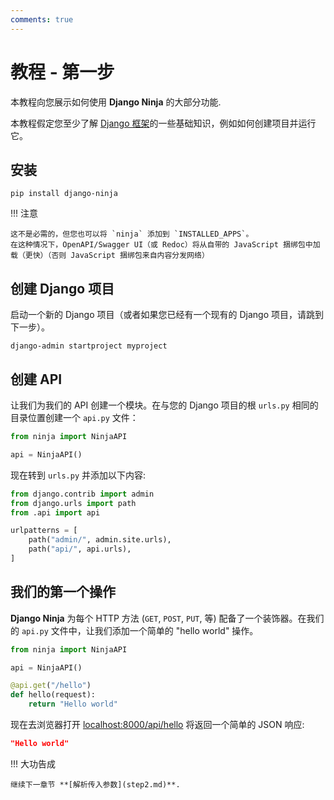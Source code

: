 ```yaml
---
comments: true
---
```

# 教程 - 第一步

本教程向您展示如何使用 **Django Ninja** 的大部分功能.

本教程假定您至少了解 <a href="https://www.djangoproject.com/" target="_blank">Django 框架</a>的一些基础知识，例如如何创建项目并运行它。

## 安装

```console
pip install django-ninja
```

!!! 注意

    这不是必需的，但您也可以将 `ninja` 添加到 `INSTALLED_APPS`。
    在这种情况下，OpenAPI/Swagger UI（或 Redoc）将从自带的 JavaScript 捆绑包中加载（更快）（否则 JavaScript 捆绑包来自内容分发网络）

## 创建 Django 项目

启动一个新的 Django 项目（或者如果您已经有一个现有的 Django 项目，请跳到下一步）。

```
django-admin startproject myproject
```

## 创建 API

让我们为我们的 API 创建一个模块。在与您的 Django 项目的根 `urls.py` 相同的目录位置创建一个 `api.py` 文件：

```python
from ninja import NinjaAPI

api = NinjaAPI()
```

现在转到 `urls.py` 并添加以下内容:

```python hl_lines="3 7"
from django.contrib import admin
from django.urls import path
from .api import api

urlpatterns = [
    path("admin/", admin.site.urls),
    path("api/", api.urls),
]
```

## 我们的第一个操作

**Django Ninja** 为每个 HTTP 方法 (`GET`, `POST`,
`PUT`, 等) 配备了一个装饰器。在我们的 `api.py` 文件中，让我们添加一个简单的 "hello world" 操作。

```python hl_lines="5-7"
from ninja import NinjaAPI

api = NinjaAPI()

@api.get("/hello")
def hello(request):
    return "Hello world"
```

现在去浏览器打开 <a href="http://localhost:8000/api/hello"
target="_blank">localhost:8000/api/hello</a> 将返回一个简单的 JSON 响应:
```json
"Hello world"
```

!!! 大功告成

    继续下一章节 **[解析传入参数](step2.md)**.